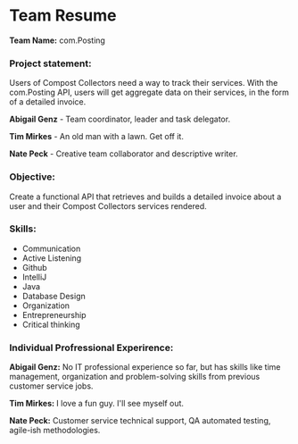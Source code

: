 # Team Resume

**Team Name:** com.Posting

### Project statement:
Users of Compost Collectors need a way to track their services. With the com.Posting API, users will get aggregate data on their services, in the form of a detailed invoice.

**Abigail Genz** - Team coordinator, leader and task delegator. 

**Tim Mirkes** - An old man with a lawn.  Get off it.

**Nate Peck** - Creative team collaborator and descriptive writer.

### Objective:
Create a functional API that retrieves and builds a detailed invoice about a user and their Compost Collectors services rendered.

### Skills:

- Communication
- Active Listening
- Github
- IntelliJ
- Java
- Database Design
- Organization
- Entrepreneurship
- Critical thinking


### Individual Profressional Experirence:

**Abigail Genz:**
No IT professional experience so far, but has skills like time management, organization and problem-solving skills from previous customer service jobs.  

**Tim Mirkes:**
I love a fun guy.  I'll see myself out.

**Nate Peck:**
Customer service technical support, QA automated testing, agile-ish methodologies.